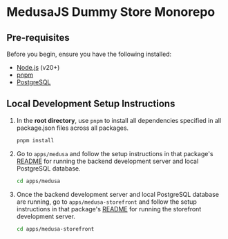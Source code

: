 # MedusaJS Dummy Store Monorepo

## Pre-requisites

Before you begin, ensure you have the following installed:

- [Node.js](https://nodejs.org/en/download) (v20+)
- [pnpm](https://pnpm.io/installation)
- [PostgreSQL](https://www.postgresql.org/download/)

## Local Development Setup Instructions

1. In the **root directory**, use `pnpm` to install all dependencies specified in all package.json files across all packages.

   ```bash
   pnpm install
   ```

2. Go to `apps/medusa` and follow the setup instructions in that package's [README](apps/medusa/README.md) for running the backend development server and local PostgreSQL database.

   ```bash
   cd apps/medusa
   ```

3. Once the backend development server and local PostgreSQL database are running, go to `apps/medusa-storefront` and follow the setup instructions in that package's [README](apps/medusa-storefront/README.md) for running the storefront development server.

   ```bash
   cd apps/medusa-storefront
   ```
